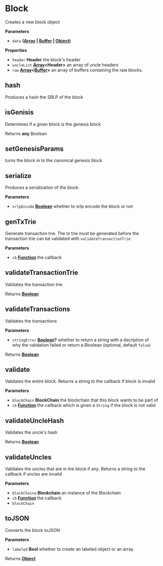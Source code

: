 <!-- Generated by documentation.js. Update this documentation by updating the source code. -->

# Block

Creates a new block object

**Parameters**

-   `data` **([Array](https://developer.mozilla.org/en-US/docs/Web/JavaScript/Reference/Global_Objects/Array) \| [Buffer](https://nodejs.org/api/buffer.html) \| [Object](https://developer.mozilla.org/en-US/docs/Web/JavaScript/Reference/Global_Objects/Object))** 

**Properties**

-   `header` **Header** the block's header
-   `uncleList` **[Array](https://developer.mozilla.org/en-US/docs/Web/JavaScript/Reference/Global_Objects/Array)&lt;Header>** an array of uncle headers
-   `raw` **[Array](https://developer.mozilla.org/en-US/docs/Web/JavaScript/Reference/Global_Objects/Array)&lt;[Buffer](https://nodejs.org/api/buffer.html)>** an array of buffers containing the raw blocks.

## hash

Produces a hash the SRLP of the block

## isGenisis

Determines if a given block is the genesis block

Returns **any** Boolean

## setGenesisParams

turns the block in to the canonical genesis block

## serialize

Produces a serialization of the block.

**Parameters**

-   `srlpEncode` **[Boolean](https://developer.mozilla.org/en-US/docs/Web/JavaScript/Reference/Global_Objects/Boolean)** whether to srlp encode the block or not

## genTxTrie

Generate transaction trie. The tx trie must be generated before the transaction trie can
be validated with `validateTransactionTrie`

**Parameters**

-   `cb` **[Function](https://developer.mozilla.org/en-US/docs/Web/JavaScript/Reference/Statements/function)** the callback

## validateTransactionTrie

Validates the transaction trie

Returns **[Boolean](https://developer.mozilla.org/en-US/docs/Web/JavaScript/Reference/Global_Objects/Boolean)** 

## validateTransactions

Validates the transactions

**Parameters**

-   `stringError` **[Boolean](https://developer.mozilla.org/en-US/docs/Web/JavaScript/Reference/Global_Objects/Boolean)?** whether to return a string with a dscription of why the validation failed or return a Bloolean (optional, default `false`)

Returns **[Boolean](https://developer.mozilla.org/en-US/docs/Web/JavaScript/Reference/Global_Objects/Boolean)** 

## validate

Validates the entire block. Returns a string to the callback if block is invalid

**Parameters**

-   `blockChain` **BlockChain** the blockchain that this block wants to be part of
-   `cb` **[Function](https://developer.mozilla.org/en-US/docs/Web/JavaScript/Reference/Statements/function)** the callback which is given a `String` if the block is not valid

## validateUncleHash

Validates the uncle's hash

Returns **[Boolean](https://developer.mozilla.org/en-US/docs/Web/JavaScript/Reference/Global_Objects/Boolean)** 

## validateUncles

Validates the uncles that are in the block if any. Returns a string to the callback if uncles are invalid

**Parameters**

-   `blockChaina` **Blockchain** an instance of the Blockchain
-   `cb` **[Function](https://developer.mozilla.org/en-US/docs/Web/JavaScript/Reference/Statements/function)** the callback
-   `blockChain`  

## toJSON

Converts the block toJSON

**Parameters**

-   `labeled` **Bool** whether to create an labeled object or an array

Returns **[Object](https://developer.mozilla.org/en-US/docs/Web/JavaScript/Reference/Global_Objects/Object)** 
